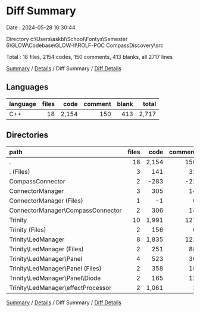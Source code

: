 # Diff Summary

Date : 2024-05-28 16:30:44

Directory c:\\Users\\askbl\\School\\Fontys\\Semester 6\\GLOW\\Codebase\\GLOW-II\\ROLF-POC CompassDiscovery\\src

Total : 18 files,  2154 codes, 150 comments, 413 blanks, all 2717 lines

[Summary](results.md) / [Details](details.md) / Diff Summary / [Diff Details](diff-details.md)

## Languages
| language | files | code | comment | blank | total |
| :--- | ---: | ---: | ---: | ---: | ---: |
| C++ | 18 | 2,154 | 150 | 413 | 2,717 |

## Directories
| path | files | code | comment | blank | total |
| :--- | ---: | ---: | ---: | ---: | ---: |
| . | 18 | 2,154 | 150 | 413 | 2,717 |
| . (Files) | 3 | 141 | 31 | 34 | 206 |
| CompassConnector | 2 | -283 | -22 | -50 | -355 |
| ConnectorManager | 3 | 305 | 14 | 53 | 372 |
| ConnectorManager (Files) | 1 | -1 | 0 | 0 | -1 |
| ConnectorManager\\CompassConnector | 2 | 306 | 14 | 53 | 373 |
| Trinity | 10 | 1,991 | 127 | 376 | 2,494 |
| Trinity (Files) | 2 | 156 | 6 | 37 | 199 |
| Trinity\\LedManager | 8 | 1,835 | 121 | 339 | 2,295 |
| Trinity\\LedManager (Files) | 2 | 251 | 88 | 34 | 373 |
| Trinity\\LedManager\\Panel | 4 | 523 | 30 | 89 | 642 |
| Trinity\\LedManager\\Panel (Files) | 2 | 358 | 18 | 59 | 435 |
| Trinity\\LedManager\\Panel\\Diode | 2 | 165 | 12 | 30 | 207 |
| Trinity\\LedManager\\effectProcessor | 2 | 1,061 | 3 | 216 | 1,280 |

[Summary](results.md) / [Details](details.md) / Diff Summary / [Diff Details](diff-details.md)